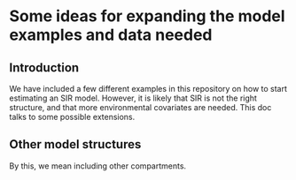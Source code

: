 # Some ideas for expanding the model examples and data needed

## Introduction

We have included a few different examples in this repository on how to start estimating an SIR model. However, it is likely that SIR is not the right structure, and that more environmental covariates are needed. This doc talks to some possible extensions.

## Other model structures

By this, we mean including other compartments. 